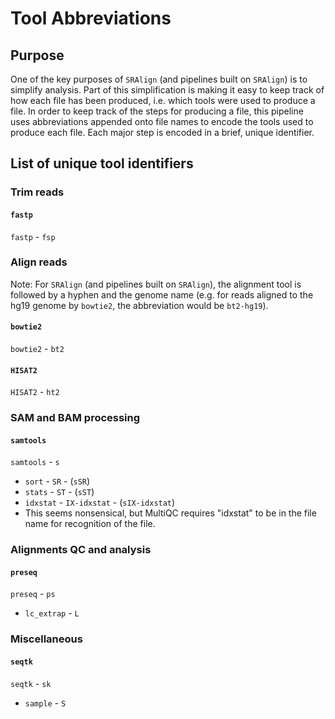 # Tool Abbreviations

## Purpose

One of the key purposes of `SRAlign` (and pipelines built on `SRAlign`) is to simplify analysis.
Part of this simplification is making it easy to keep track of how each file has been produced, i.e. which tools were used to produce a file. 
In order to keep track of the steps for producing a file, this pipeline uses abbreviations appended onto file names to encode the tools used to produce each file.
Each major step is encoded in a brief, unique identifier.

## List of unique tool identifiers

### Trim reads

#### `fastp`

`fastp` - `fsp`

### Align reads

Note: For `SRAlign` (and pipelines built on `SRAlign`), the alignment tool is followed by a hyphen and the genome name (e.g. for reads aligned to the hg19 genome by `bowtie2`, the abbreviation would be `bt2-hg19`).

#### `bowtie2`

`bowtie2` - `bt2`

#### `HISAT2`

`HISAT2` - `ht2`

### SAM and BAM processing

#### `samtools`

`samtools` - `s`
* `sort` - `SR` - (`sSR`)
* `stats` - `ST` - (`sST`)
* `idxstat` - `IX-idxstat` - (`sIX-idxstat`)
* This seems nonsensical, but MultiQC requires "idxstat" to be in the file name for recognition of the file.

### Alignments QC and analysis

#### `preseq`

`preseq` - `ps`
* `lc_extrap` - `L`

### Miscellaneous

#### `seqtk`

`seqtk` - `sk`
* `sample` - `S`
